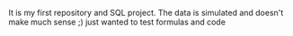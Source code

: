 It is my first repository and SQL project. The data is simulated and doesn't make much sense ;) just wanted to test formulas and code 
